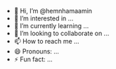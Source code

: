 - 👋 Hi, I’m @hemnhamaamin
- 👀 I’m interested in ...
- 🌱 I’m currently learning ...
- 💞️ I’m looking to collaborate on ...
- 📫 How to reach me ...
- 😄 Pronouns: ...
- ⚡ Fun fact: ...

<!---
hemnhamaamin/hemnhamaamin is a ✨ special ✨ repository because its `README.md` (this file) appears on your GitHub profile.
You can click the Preview link to take a look at your changes.
--->
